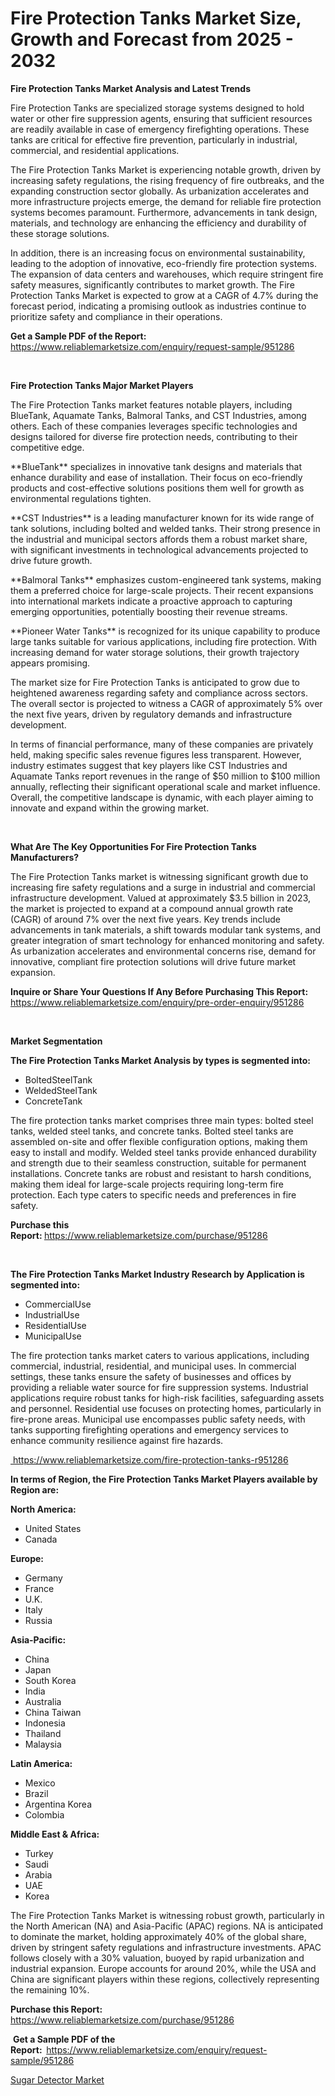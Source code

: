 <p><h1>Fire Protection Tanks Market Size, Growth and Forecast from 2025 - 2032</h1></p><p><strong>Fire Protection Tanks Market Analysis and Latest Trends</strong></p>
<p><p>Fire Protection Tanks are specialized storage systems designed to hold water or other fire suppression agents, ensuring that sufficient resources are readily available in case of emergency firefighting operations. These tanks are critical for effective fire prevention, particularly in industrial, commercial, and residential applications. </p><p>The Fire Protection Tanks Market is experiencing notable growth, driven by increasing safety regulations, the rising frequency of fire outbreaks, and the expanding construction sector globally. As urbanization accelerates and more infrastructure projects emerge, the demand for reliable fire protection systems becomes paramount. Furthermore, advancements in tank design, materials, and technology are enhancing the efficiency and durability of these storage solutions.</p><p>In addition, there is an increasing focus on environmental sustainability, leading to the adoption of innovative, eco-friendly fire protection systems. The expansion of data centers and warehouses, which require stringent fire safety measures, significantly contributes to market growth. The Fire Protection Tanks Market is expected to grow at a CAGR of 4.7% during the forecast period, indicating a promising outlook as industries continue to prioritize safety and compliance in their operations.</p></p>
<p><strong>Get a Sample PDF of the Report:&nbsp;</strong> <a href="https://www.reliablemarketsize.com/enquiry/request-sample/951286?utm_campaign=2952&utm_medium=2&utm_source=Github&utm_content=ia&utm_term=11042025&utm_id=fire-protection-tanks">https://www.reliablemarketsize.com/enquiry/request-sample/951286</a></p>
<p>&nbsp;</p>
<p><strong>Fire Protection Tanks Major Market Players</strong></p>
<p><p>The Fire Protection Tanks market features notable players, including BlueTank, Aquamate Tanks, Balmoral Tanks, and CST Industries, among others. Each of these companies leverages specific technologies and designs tailored for diverse fire protection needs, contributing to their competitive edge.</p><p>**BlueTank** specializes in innovative tank designs and materials that enhance durability and ease of installation. Their focus on eco-friendly products and cost-effective solutions positions them well for growth as environmental regulations tighten.</p><p>**CST Industries** is a leading manufacturer known for its wide range of tank solutions, including bolted and welded tanks. Their strong presence in the industrial and municipal sectors affords them a robust market share, with significant investments in technological advancements projected to drive future growth.</p><p>**Balmoral Tanks** emphasizes custom-engineered tank systems, making them a preferred choice for large-scale projects. Their recent expansions into international markets indicate a proactive approach to capturing emerging opportunities, potentially boosting their revenue streams.</p><p>**Pioneer Water Tanks** is recognized for its unique capability to produce large tanks suitable for various applications, including fire protection. With increasing demand for water storage solutions, their growth trajectory appears promising.</p><p>The market size for Fire Protection Tanks is anticipated to grow due to heightened awareness regarding safety and compliance across sectors. The overall sector is projected to witness a CAGR of approximately 5% over the next five years, driven by regulatory demands and infrastructure development.</p><p>In terms of financial performance, many of these companies are privately held, making specific sales revenue figures less transparent. However, industry estimates suggest that key players like CST Industries and Aquamate Tanks report revenues in the range of $50 million to $100 million annually, reflecting their significant operational scale and market influence. Overall, the competitive landscape is dynamic, with each player aiming to innovate and expand within the growing market.</p></p>
<p>&nbsp;</p>
<p><strong>What Are The Key Opportunities For Fire Protection Tanks Manufacturers?</strong></p>
<p><p>The Fire Protection Tanks market is witnessing significant growth due to increasing fire safety regulations and a surge in industrial and commercial infrastructure development. Valued at approximately $3.5 billion in 2023, the market is projected to expand at a compound annual growth rate (CAGR) of around 7% over the next five years. Key trends include advancements in tank materials, a shift towards modular tank systems, and greater integration of smart technology for enhanced monitoring and safety. As urbanization accelerates and environmental concerns rise, demand for innovative, compliant fire protection solutions will drive future market expansion.</p></p>
<p><strong>Inquire or Share Your Questions If Any Before Purchasing This Report:</strong> <a href="https://www.reliablemarketsize.com/enquiry/pre-order-enquiry/951286?utm_campaign=2952&utm_medium=2&utm_source=Github&utm_content=ia&utm_term=11042025&utm_id=fire-protection-tanks">https://www.reliablemarketsize.com/enquiry/pre-order-enquiry/951286</a></p>
<p>&nbsp;</p>
<p><strong>Market Segmentation</strong></p>
<p><strong>The Fire Protection Tanks Market Analysis by types is segmented into:</strong></p>
<p><ul><li>BoltedSteelTank</li><li>WeldedSteelTank</li><li>ConcreteTank</li></ul></p>
<p><p>The fire protection tanks market comprises three main types: bolted steel tanks, welded steel tanks, and concrete tanks. Bolted steel tanks are assembled on-site and offer flexible configuration options, making them easy to install and modify. Welded steel tanks provide enhanced durability and strength due to their seamless construction, suitable for permanent installations. Concrete tanks are robust and resistant to harsh conditions, making them ideal for large-scale projects requiring long-term fire protection. Each type caters to specific needs and preferences in fire safety.</p></p>
<p><strong>Purchase this Report:&nbsp;</strong><a href="https://www.reliablemarketsize.com/purchase/951286?utm_campaign=2952&utm_medium=2&utm_source=Github&utm_content=ia&utm_term=11042025&utm_id=fire-protection-tanks">https://www.reliablemarketsize.com/purchase/951286</a></p>
<p>&nbsp;</p>
<p><strong>The Fire Protection Tanks Market Industry Research by Application is segmented into:</strong></p>
<p><ul><li>CommercialUse</li><li>IndustrialUse</li><li>ResidentialUse</li><li>MunicipalUse</li></ul></p>
<p><p>The fire protection tanks market caters to various applications, including commercial, industrial, residential, and municipal uses. In commercial settings, these tanks ensure the safety of businesses and offices by providing a reliable water source for fire suppression systems. Industrial applications require robust tanks for high-risk facilities, safeguarding assets and personnel. Residential use focuses on protecting homes, particularly in fire-prone areas. Municipal use encompasses public safety needs, with tanks supporting firefighting operations and emergency services to enhance community resilience against fire hazards.</p></p>
<p><a href="https://www.reliablemarketsize.com/fire-protection-tanks-r951286?utm_campaign=2952&utm_medium=2&utm_source=Github&utm_content=ia&utm_term=11042025&utm_id=fire-protection-tanks">&nbsp;https://www.reliablemarketsize.com/fire-protection-tanks-r951286</a></p>
<p><strong>In terms of Region, the Fire Protection Tanks Market Players available by Region are:</strong></p>
<p>
    <p> <strong> North America: </strong>
        <ul>
            <li>United States</li>
            <li>Canada</li>
        </ul>
        </p> 
    <p> <strong> Europe: </strong>
        <ul>
            <li>Germany</li>
            <li>France</li>
            <li>U.K.</li>
            <li>Italy</li>
            <li>Russia</li>
        </ul>
        </p> 
    <p> <strong> Asia-Pacific: </strong>
        <ul>
            <li>China</li>
            <li>Japan</li>
            <li>South Korea</li>
            <li>India</li>
            <li>Australia</li>
            <li>China Taiwan</li>
            <li>Indonesia</li>
            <li>Thailand</li>
            <li>Malaysia</li>
        </ul>
        </p> 
    <p> <strong> Latin America: </strong>
        <ul>
            <li>Mexico</li>
            <li>Brazil</li>
            <li>Argentina Korea</li>
            <li>Colombia</li>
        </ul>
        </p> 
    <p> <strong> Middle East & Africa: </strong>
        <ul>
            <li>Turkey</li>
            <li>Saudi</li>
            <li>Arabia</li>
            <li>UAE</li>
            <li>Korea</li>
        </ul>
    </p>
    </p>
<p><p>The Fire Protection Tanks Market is witnessing robust growth, particularly in the North American (NA) and Asia-Pacific (APAC) regions. NA is anticipated to dominate the market, holding approximately 40% of the global share, driven by stringent safety regulations and infrastructure investments. APAC follows closely with a 30% valuation, buoyed by rapid urbanization and industrial expansion. Europe accounts for around 20%, while the USA and China are significant players within these regions, collectively representing the remaining 10%.</p></p>
<p><strong>Purchase this Report: </strong><a href="https://www.reliablemarketsize.com/purchase/951286?utm_campaign=2952&utm_medium=2&utm_source=Github&utm_content=ia&utm_term=11042025&utm_id=fire-protection-tanks">https://www.reliablemarketsize.com/purchase/951286</a></p>
<p>&nbsp;<strong>Get a Sample PDF of the Report:&nbsp;&nbsp;</strong><a href="https://www.reliablemarketsize.com/enquiry/request-sample/951286?utm_campaign=2952&utm_medium=2&utm_source=Github&utm_content=ia&utm_term=11042025&utm_id=fire-protection-tanks">https://www.reliablemarketsize.com/enquiry/request-sample/951286</a></p>
<p><strong></strong></p>
<p><p><a href="https://github.com/sternymkere4/Market-Research-Report-List-1/blob/main/sugar-detector-market.md?utm_campaign=2952&utm_medium=2&utm_source=Github&utm_content=ia&utm_term=11042025&utm_id=fire-protection-tanks">Sugar Detector Market</a></p></p>